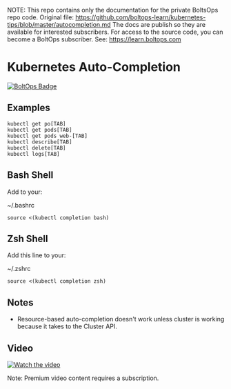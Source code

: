<!-- note marker start -->
NOTE: This repo contains only the documentation for the private BoltsOps repo code.
Original file: https://github.com/boltops-learn/kubernetes-tips/blob/master/autocompletion.md
The docs are publish so they are available for interested subscribers.
For access to the source code, you can become a BoltOps subscriber.
See: https://learn.boltops.com

<!-- note marker end -->

# Kubernetes Auto-Completion

[![BoltOps Badge](https://img.boltops.com/boltops/badges/boltops-badge.png)](https://www.boltops.com)

## Examples

    kubectl get po[TAB]
    kubectl get pods[TAB]
    kubectl get pods web-[TAB]
    kubectl describe[TAB]
    kubectl delete[TAB]
    kubectl logs[TAB]

## Bash Shell

Add to your:

~/.bashrc

    source <(kubectl completion bash)

## Zsh Shell

Add this line to your:

~/.zshrc

    source <(kubectl completion zsh)

## Notes

* Resource-based auto-completion doesn't work unless cluster is working because it takes to the Cluster API.

## Video

[![Watch the video](https://uploads-learn.boltops.com/x1sq0g8mr0a4mj1689fr69rwkcgk)](https://learn.boltops.com/courses/kubernetes-tips/lessons/kubectl-autocompletion)

Note: Premium video content requires a subscription.
